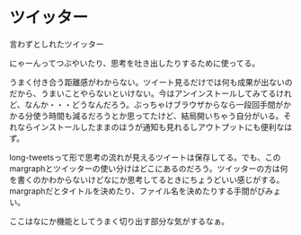 # ツイッター

言わずとしれたツイッター

にゃーんってつぶやいたり、思考を吐き出したりするために使ってる。

うまく付き合う距離感がわからない。ツイート見るだけでは何も成果が出ないのだから、うまいことやらないといけない。今はアンインストールしてみてるけれど、なんか・・・どうなんだろう。ぶっちゃけブラウザからなら一段回手間がかかる分使う時間も減るだろうとか思ってたけど、結局開いちゃう自分がいる。それならインストールしたままのほうが通知も見れるしアウトプットにも便利なはず。

long-tweetsって形で思考の流れが見えるツイートは保存してる。でも、このmargraphとツイッターの使い分けはどこにあるのだろう。ツイッターの方は何を書くのかわからないけどなにか思考してるときにちょうどいい感じがする。margraphだとタイトルを決めたり、ファイル名を決めたりする手間がびみょい。

ここはなにか機能としてうまく切り出す部分な気がするなぁ。
